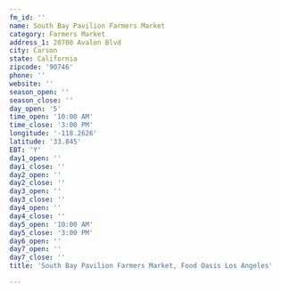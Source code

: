 ```yaml
---
fm_id: ''
name: South Bay Pavilion Farmers Market
category: Farmers Market
address_1: 20700 Avalon Blvd
city: Carson
state: California
zipcode: '90746'
phone: ''
website: ''
season_open: ''
season_close: ''
day_open: '5'
time_open: '10:00 AM'
time_close: '3:00 PM'
longitude: '-118.2626'
latitude: '33.845'
EBT: 'Y'
day1_open: ''
day1_close: ''
day2_open: ''
day2_close: ''
day3_open: ''
day3_close: ''
day4_open: ''
day4_close: ''
day5_open: '10:00 AM'
day5_close: '3:00 PM'
day6_open: ''
day7_open: ''
day7_close: ''
title: 'South Bay Pavilion Farmers Market, Food Oasis Los Angeles'

---
```

